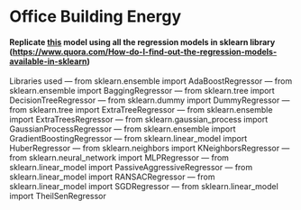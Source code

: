 # Office Building Energy 

####  Replicate [this](https://www.kaggle.com/claytonmiller/energy-prediction-example-random-forest) model using all the regression models in sklearn library (https://www.quora.com/How-do-I-find-out-the-regression-models-available-in-sklearn)

Libraries used
— from sklearn.ensemble import AdaBoostRegressor
— from sklearn.ensemble import BaggingRegressor
— from sklearn.tree import DecisionTreeRegressor
— from sklearn.dummy import DummyRegressor
— from sklearn.tree import ExtraTreeRegressor
— from sklearn.ensemble import ExtraTreesRegressor
— from sklearn.gaussian_process import GaussianProcessRegressor
— from sklearn.ensemble import GradientBoostingRegressor
— from  sklearn.linear_model import HuberRegressor
— from sklearn.neighbors import KNeighborsRegressor
— from sklearn.neural_network import MLPRegressor
— from sklearn.linear_model import PassiveAggressiveRegressor
— from sklearn.linear_model import RANSACRegressor
— from sklearn.linear_model import SGDRegressor
— from sklearn.linear_model import TheilSenRegressor
